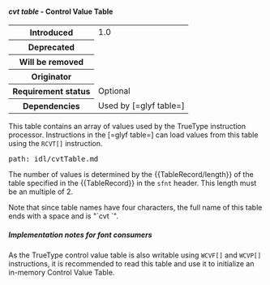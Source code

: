 <h4 id="cvt"><dfn>cvt  table</dfn> - Control Value Table</h4>

<table>
    <tr><th>Introduced</th> <td> 1.0 </td> </tr>
    <tr><th>Deprecated</th> <td> </td> </tr>
    <tr><th>Will be removed</th> <td> </td> </tr>
    <tr><th>Originator</th> <td> </td> </tr>
    <tr><th>Requirement status</th> <td> Optional</td> </tr>
    <tr><th>Dependencies</th> <td>Used by [=glyf table=] </td> </tr>
</table>

This table contains an array of values used by the TrueType instruction processor. Instructions in the [=glyf table=] can load values from this table using the `RCVT[]` instruction.

<pre class=include>path: idl/cvtTable.md</pre>


The number of values is determined by the {{TableRecord/length}} of the table specified in the {{TableRecord}} in the `sfnt` header. This length must be an multiple of 2.

<div class="note">
    Note that since table names have four characters, the full name of this table ends with a space and is "`cvt `".
</div>

<h5 id="cvt-in-cons">Implementation notes for font consumers</h5>

As the TrueType control value table is also writable using `WCVF[]` and `WCVP[]` instructions, it is recommended to read this table and use it to initialize an in-memory Control Value Table.
